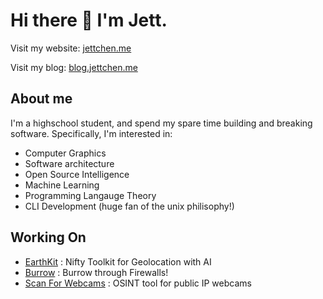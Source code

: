 # Hi there 👋 I'm Jett.

Visit my website: [jettchen.me](https://go.jettchen.me/996)

Visit my blog: [blog.jettchen.me](https://blog.jettchen.me)


## About me
I'm a highschool student, and spend my spare time building and breaking software. Specifically, I'm interested in:
- Computer Graphics
- Software architecture
- Open Source Intelligence
- Machine Learning
- Programming Langauge Theory
- CLI Development (huge fan of the unix philisophy!)

## Working On
- [EarthKit](https://earthkit.app) : Nifty Toolkit for Geolocation with AI
- [Burrow](https://github.com/hackclub/burrow) : Burrow through Firewalls!
- [Scan For Webcams](https://github.com/JettChenT/scan-for-webcams) : OSINT tool for public IP webcams
